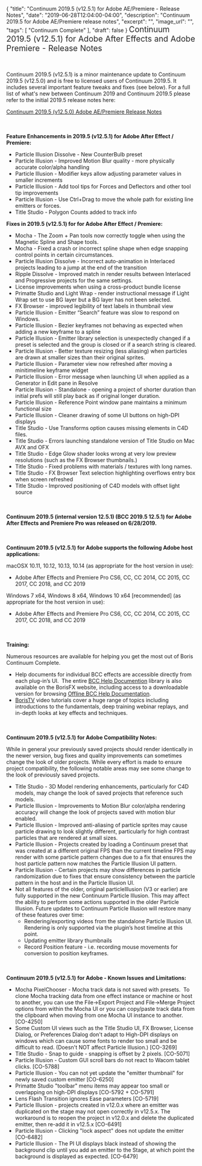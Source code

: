 {
  "title": "Continuum 2019.5 (v12.5.1) for Adobe AE/Premiere - Release Notes",
  "date": "2019-06-28T12:04:00-04:00",
  "description": "Continuum 2019.5 for Adobe AE/Premiere release notes",
  "excerpt": "",
  "image_url": "",
  "tags": [
    "Continuum Complete"
  ],
  "draft": false
}
<span style="color: rgb(40, 40, 40); font-size: 1.5em; word-spacing: 0.5px;">Continuum 2019.5 (v12.5.1) for Adobe After Effects and Adobe Premiere - Release Notes</span>

<span style="font-size: 1rem;"> </span>

Continuum 2019.5 (v12.5.1) is a minor maintenance update to Continuum 2019.5 (v12.5.0) and is free to licensed users of Continuum 2019.5.  It includes several important feature tweaks and fixes (see below).  For a full list of what's new between Continuum 2019 and Continuum 2019.5 please refer to the initial 2019.5 release notes here:

[Continuum 2019.5 (v12.5.0) Adobe AE/Premiere Release Notes](/release-notes/continuum-2019-5-for-adobe-ae-premiere-12-5-0-release-notes/)

<span style="font-size: 1rem;"> </span>

**Feature Enhancements in 2019.5 (v12.5.1) for Adobe After Effect / Premiere:**

* Particle Illusion Dissolve - New CounterBulb preset
* Particle Illusion - Improved Motion Blur quality - more physically accurate color/alpha handling
* Particle Illusion - Modifier keys allow adjusting parameter values in smaller increments
* Particle Illusion - Add tool tips for Forces and Deflectors and other tool tip improvements
* Particle Illusion - Use Ctrl+Drag to move the whole path for existing line emitters or forces.
* Title Studio - Polygon Counts added to track info

**Fixes in 2019.5 (v12.5.1) for for Adobe After Effect / Premiere:**

* Mocha - The Zoom + Pan tools now correctly toggle when using the Magnetic Spline and Shape tools.
* Mocha - Fixed a crash or incorrect spline shape when edge snapping control points in certain circumstances.
* Particle Illusion Dissolve - Incorrect auto-animation in Interlaced projects leading to a jump at the end of the transition
* Ripple Dissolve - Improved match in render results between Interlaced and Progressive projects for the same settings.
* License improvements when using a cross-product bundle license
* Primatte Studio and Light Wrap - render instructional message if Light Wrap set to use BG layer but a BG layer has not been selected.
* FX Browser - improved legibility of text labels in thumbnail view
* Particle Illusion - Emitter “Search” feature was slow to respond on Windows.
* Particle Illusion - Bezier keyframes not behaving as expected when adding a new keyframe to a spline
* Particle Illusion - Emitter library selection is unexpectedly changed if a preset is selected and the group is closed or if a search string is cleared.
* Particle Illusion - Better texture resizing (less aliasing) when particles are drawn at smaller sizes than their original sprites.
* Particle Illusion - Parameter view now refreshed after moving a minitimeline keyframe widget
* Particle Illusion - Error message when launching UI when applied as a Generator in Edit pane in Resolve
* Particle Illusion - Standalone - opening a project of shorter duration than initial prefs will still play back as if original longer duration.
* Particle Illusion - Reference Point window pane maintains a minimum functional size
* Particle Illusion - Cleaner drawing of some UI buttons on high-DPI displays
* Title Studio - Use Transforms option causes missing elements in C4D files.
* Title Studio - Errors launching standalone version of Title Studio on Mac AVX and OFX
* Title Studio - Edge Glow shader looks wrong at very low preview resolutions (such as the FX Browser thumbnails.)
* Title Studio - Fixed problems with materials / textures with long names.
* Title Studio - FX Browser Text selection highlighting overflows entry box when screen refreshed
* Title Studio - Improved positioning of C4D models with offset light source

<span style="font-size: 1rem;"> </span>

**Continuum 2019.5 (internal version 12.5.1) (BCC 2019.5 12.5.1) for Adobe After Effects and Premiere Pro was released on 6/28/2019.**

<span style="font-size: 1rem;"> </span>

**Continuum 2019.5 (v12.5.1) for Adobe supports the following Adobe host applications:**

macOSX 10.11, 10.12, 10.13, 10.14 (as appropriate for the host version in use):

* Adobe After Effects and Premiere Pro CS6, CC, CC 2014, CC 2015, CC 2017, CC 2018, and CC 2019

Windows 7 x64, Windows 8 x64, Windows 10 x64 \[recommended\] (as appropriate for the host version in use):

* Adobe After Effects and Premiere Pro CS6, CC, CC 2014, CC 2015, CC 2017, CC 2018, and CC 2019

<span style="font-size: 1rem;"> </span>

**Training:**

Numerous resources are available for helping you get the most out of Boris Continuum Complete.

* Help documents for individual BCC effects are accessible directly from each plug-in’s UI.  The entire [BCC Help Documention](/documentation/continuum/bcc-user-guide/ "BCC Help Documentation") library is also available on the BorisFX website, including access to a downloadable version for browsing [Offline BCC Help Documentation](https://cdn.borisfx.com/borisfx/store/BCC11Documentation.zip "Offline Downloadable BCC Help Documentation").
* [BorisTV](/videos/) video tutorials cover a huge range of topics including introductions to the fundamentals, deep training webinar replays, and in-depth looks at key effects and techniques.

<span style="font-size: 1rem;"> </span>

**Continuum 2019.5 (v12.5.1) for Adobe Compatibility Notes:**

While in general your previously saved projects should render identically in the newer version, bug fixes and quality improvements can sometimes change the look of older projects. While every effort is made to ensure project compatibility, the following notable areas may see some change to the look of previously saved projects.

* Title Studio - 3D Model rendering enhancements, particularly for C4D models, may change the look of saved projects that reference such models.
* Particle Illusion - Improvements to Motion Blur color/alpha rendering accuracy will change the look of projects saved with motion blur enabled.
* Particle Illusion - Improved anti-aliasing of particle sprites may cause particle drawing to look slightly different, particularly for high contrast particles that are rendered at small sizes.
* Particle Illusion _-_ Projects created by loading a Continuum preset that was created at a different original FPS than the current timeline FPS may render with some particle pattern changes due to a fix that ensures the host particle pattern now matches the Particle Illusion UI pattern.
* Particle Illusion _-_ Certain projects may show differences in particle randomization due to fixes that ensure consistency between the particle pattern in the host and in the Particle Illusion UI.
* Not all features of the older, original particleIllusion (V3 or earlier) are fully supported in the new Continuum Particle Illusion.  This may affect the ability to perform some actions supported in the older Particle Illusion.  Future updates to Continuum Particle Illusion will restore many of these features over time:
  * Rendering/exporting videos from the standalone Particle Illusion UI.  Rendering is only supported via the plugin’s host timeline at this point.
  * Updating emitter library thumbnails
  * Record Position feature  - i.e. recording mouse movements for conversion to position keyframes.

<span style="font-size: 1rem;"> </span>

**Continuum 2019.5 (v12.5.1) for Adobe - Known Issues and Limitations:**

* Mocha PixelChooser - Mocha track data is not saved with presets.  To clone Mocha tracking data from one effect instance or machine or host to another, you can use the File->Export Project and File->Merge Project options from within the Mocha UI or you can copy/paste track data from the clipboard when moving from one Mocha UI instance to another. \[CO-4250\]
* Some Custom UI views such as the Title Studio UI, FX Browser, License Dialog, or Preferences Dialog don't adapt to High-DPI displays on windows which can cause some fonts to render too small and be difficult to read.  (Doesn't NOT affect Particle Illusion.) \[CO-3269\]
* Title Studio - Snap to guide - snapping is offset by 2 pixels. \[CO-5071\]
* Particle Illusion - Custom GUI scroll bars do not react to Wacom tablet clicks. \[CO-5788\]
* Particle Illusion - You can not yet update the "emitter thumbnail" for newly saved custom emitter \[CO-6250\]
* Primatte Studio "toolbar" menu items may appear too small or overlapping on high-DPI displays \[CO-5792 + CO-5791\]
* Lens Flash Transition ignores Ease parameters \[CO-5719\]
* Particle Illusion - projects created in v12.0.x where an emitter was duplicated on the stage may not open correctly in v12.5.x.  The workaround is to reopen the project in v12.0.x and delete the duplicated emitter, then re-add it in v12.5.x \[CO-6491\]
* Particle Illusion - Clicking "lock aspect" does not update the emitter \[CO-6482\]
* Particle Illusion - The PI UI displays black instead of showing the background clip until you add an emitter to the Stage, at which point the background is displayed as expected. \[CO-6479\]

<div id="ext-gen9245"> </div>